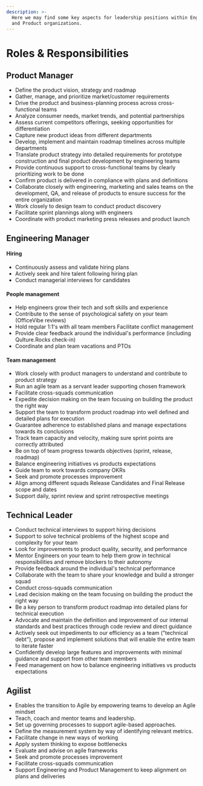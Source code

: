 ```yaml
---
description: >-
  Here we may find some key aspects for leadership positions within Engineering
  and Product organizations.
---
```


# Roles & Responsibilities

## Product Manager

* Define the product vision, strategy and roadmap
* Gather, manage, and prioritize market/customer requirements
* Drive the product and business-planning process across cross-functional teams
* Analyze consumer needs, market trends, and potential partnerships
* Assess current competitors offerings, seeking opportunities for differentiation
* Capture new product ideas from different departments
* Develop, implement and maintain roadmap timelines across multiple departments
* Translate product strategy into detailed requirements for prototype construction and final product development by engineering teams
* Provide continuous support to cross-functional teams by clearly prioritizing work to be done
* Confirm product is delivered in compliance with plans and definitions
* Collaborate closely with engineering, marketing and sales teams on the development, QA, and release of products to ensure success for the entire organization
* Work closely to design team to conduct product discovery&#x20;
* Facilitate sprint plannings along with engineers
* Coordinate with product marketing press releases and product launch

## Engineering Manager

#### Hiring

* Continuously assess and validate hiring plans&#x20;
* Actively seek and hire talent following hiring plan&#x20;
* Conduct managerial interviews for candidates

#### People management

* Help engineers grow their tech and soft skills and experience&#x20;
* Contribute to the sense of psychological safety on your team (OfficeVibe reviews)&#x20;
* Hold regular 1:1's with all team members Facilitate conflict management&#x20;
* Provide clear feedback around the individual's performance (including Qulture.Rocks check-in)
* &#x20;Coordinate and plan team vacations and PTOs

#### Team management

* Work closely with product managers to understand and contribute to product strategy&#x20;
* Run an agile team as a servant leader supporting chosen framework&#x20;
* Facilitate cross-squads communication&#x20;
* Expedite decision making on the team focusing on building the product the right way&#x20;
* Support the team to transform product roadmap into well defined and detailed plans for execution&#x20;
* Guarantee adherence to established plans and manage expectations towards its conclusions
* Track team capacity and velocity, making sure sprint points are correctly attributed&#x20;
* Be on top of team progress towards objectives (sprint, release, roadmap)&#x20;
* Balance engineering initiatives vs products expectations&#x20;
* Guide team to work towards company OKRs&#x20;
* Seek and promote processes improvement&#x20;
* Align among different squads Release Candidates and Final Release scope and dates&#x20;
* Support daily, sprint review and sprint retrospective meetings

## Technical Leader

* Conduct technical interviews to support hiring decisions&#x20;
* Support to solve technical problems of the highest scope and complexity for your team&#x20;
* Look for improvements to product quality, security, and performance&#x20;
* Mentor Engineers on your team to help them grow in technical responsibilities and remove blockers to their autonomy&#x20;
* Provide feedback around the individual's technical performance&#x20;
* Collaborate with the team to share your knowledge and build a stronger squad&#x20;
* Conduct cross-squads communication&#x20;
* Lead decision making on the team focusing on building the product the right way&#x20;
* Be a key person to transform product roadmap into detailed plans for technical execution
* Advocate and maintain the definition and improvement of our internal standards and best practices through code review and direct guidance
* Actively seek out impediments to our efficiency as a team ("technical debt"), propose and implement solutions that will enable the entire team to iterate faster&#x20;
* Confidently develop large features and improvements with minimal guidance and support from other team members
* Feed management on how to balance engineering initiatives vs products expectations

## Agilist

* Enables the transition to Agile by empowering teams to develop an Agile mindset&#x20;
* Teach, coach and mentor teams and leadership.
* Set up governing processes to support agile-based approaches.&#x20;
* Define the measurement system by way of identifying relevant metrics.&#x20;
* Facilitate change in new ways of working
* Apply system thinking to expose bottlenecks&#x20;
* Evaluate and advise on agile frameworks&#x20;
* Seek and promote processes improvement&#x20;
* Facilitate cross-squads communication&#x20;
* Support Engineering and Product Management to keep alignment on plans and deliveries

